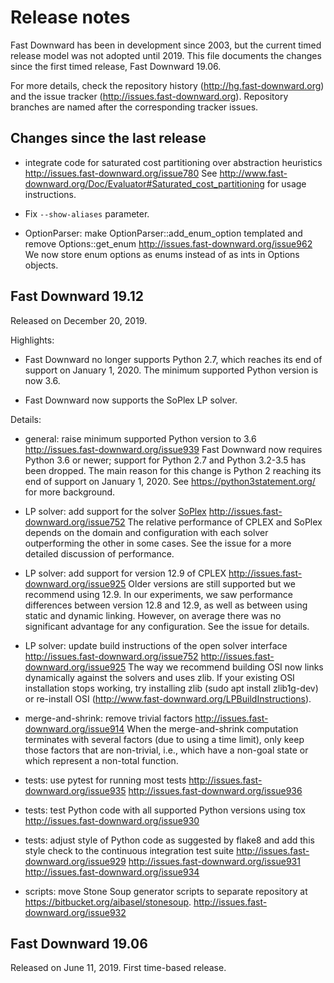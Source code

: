 # Release notes

Fast Downward has been in development since 2003, but the current
timed release model was not adopted until 2019. This file documents
the changes since the first timed release, Fast Downward 19.06.

For more details, check the repository history
(<http://hg.fast-downward.org>) and the issue tracker
(<http://issues.fast-downward.org>). Repository branches are named
after the corresponding tracker issues.

## Changes since the last release

- integrate code for saturated cost partitioning over abstraction heuristics
  <http://issues.fast-downward.org/issue780>
  See http://www.fast-downward.org/Doc/Evaluator#Saturated_cost_partitioning
  for usage instructions.
- Fix `--show-aliases` parameter.

- OptionParser: make OptionParser::add_enum_option templated and remove Options::get_enum
  <http://issues.fast-downward.org/issue962>
  We now store enum options as enums instead of as ints in Options objects.

## Fast Downward 19.12

Released on December 20, 2019.

Highlights:

- Fast Downward no longer supports Python 2.7, which reaches its end
  of support on January 1, 2020. The minimum supported Python version
  is now 3.6.

- Fast Downward now supports the SoPlex LP solver.

Details:

- general: raise minimum supported Python version to 3.6
  <http://issues.fast-downward.org/issue939>
  Fast Downward now requires Python 3.6 or newer; support for Python 2.7 and
  Python 3.2-3.5 has been dropped. The main reason for this change is Python 2
  reaching its end of support on January 1, 2020. See
  https://python3statement.org/ for more background.

- LP solver: add support for the solver [SoPlex](https://soplex.zib.de/)
  <http://issues.fast-downward.org/issue752>
  The relative performance of CPLEX and SoPlex depends on the domain and
  configuration with each solver outperforming the other in some cases.
  See the issue for a more detailed discussion of performance.

- LP solver: add support for version 12.9 of CPLEX
  <http://issues.fast-downward.org/issue925>
  Older versions are still supported but we recommend using 12.9.
  In our experiments, we saw performance differences between version
  12.8 and 12.9, as well as between using static and dynamic linking.
  However, on average there was no significant advantage for any
  configuration. See the issue for details.

- LP solver: update build instructions of the open solver interface
  <http://issues.fast-downward.org/issue752>
  <http://issues.fast-downward.org/issue925>
  The way we recommend building OSI now links dynamically against the
  solvers and uses zlib. If your existing OSI installation stops
  working, try installing zlib (sudo apt install zlib1g-dev) or
  re-install OSI (http://www.fast-downward.org/LPBuildInstructions).

- merge-and-shrink: remove trivial factors
  <http://issues.fast-downward.org/issue914>
  When the merge-and-shrink computation terminates with several factors
  (due to using a time limit), only keep those factors that are
  non-trivial, i.e., which have a non-goal state or which represent a
  non-total function.

- tests: use pytest for running most tests
  <http://issues.fast-downward.org/issue935>
  <http://issues.fast-downward.org/issue936>

- tests: test Python code with all supported Python versions using tox
  <http://issues.fast-downward.org/issue930>

- tests: adjust style of Python code as suggested by flake8 and add this style
  check to the continuous integration test suite
  <http://issues.fast-downward.org/issue929>
  <http://issues.fast-downward.org/issue931>
  <http://issues.fast-downward.org/issue934>

- scripts: move Stone Soup generator scripts to separate repository at
  https://bitbucket.org/aibasel/stonesoup.
  <http://issues.fast-downward.org/issue932>

## Fast Downward 19.06

Released on June 11, 2019.
First time-based release.
